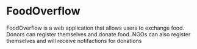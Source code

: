# FoodOverflow
FoodOverflow is a web application that allows users to exchange food. Donors can register themselves and donate food. NGOs can also register themselves and will receive notifactions for donations
